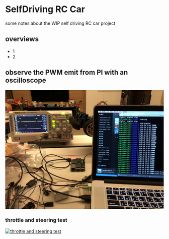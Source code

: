 # SelfDriving RC Car
some notes about the WIP self driving RC car project

## overviews
* 1
* 2

## observe the PWM emit from PI with an oscilloscope
![jpg](./pics/oscpwm.jpg)

### throttle and steering test
[![throttle and steering test](http://img.youtube.com/vi/CEus_YnihXc/0.jpg)](https://www.youtube.com/watch?v=CEus_YnihXc)


